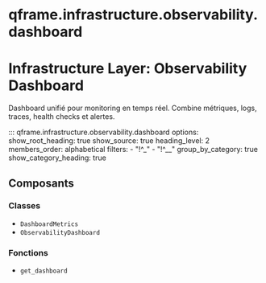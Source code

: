 # qframe.infrastructure.observability.dashboard


Infrastructure Layer: Observability Dashboard
============================================

Dashboard unifié pour monitoring en temps réel.
Combine métriques, logs, traces, health checks et alertes.


::: qframe.infrastructure.observability.dashboard
    options:
      show_root_heading: true
      show_source: true
      heading_level: 2
      members_order: alphabetical
      filters:
        - "!^_"
        - "!^__"
      group_by_category: true
      show_category_heading: true

## Composants

### Classes

- `DashboardMetrics`
- `ObservabilityDashboard`

### Fonctions

- `get_dashboard`

